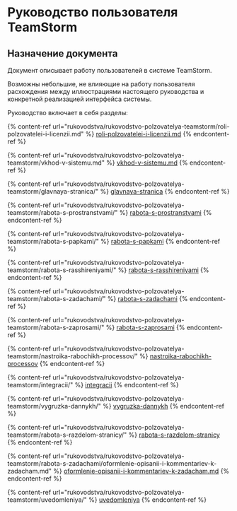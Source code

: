 # Руководство пользователя TeamStorm

## Назначение документа

Документ описывает работу пользователей в системе TeamStorm.

Возможны небольшие, не влияющие на работу пользователя расхождения между иллюстрациями настоящего руководства и конкретной реализацией интерфейса системы.

Руководство включает в себя разделы:

{% content-ref url="rukovodstva/rukovodstvo-polzovatelya-teamstorm/roli-polzovatelei-i-licenzii.md" %}
[roli-polzovatelei-i-licenzii.md](rukovodstva/rukovodstvo-polzovatelya-teamstorm/roli-polzovatelei-i-licenzii.md)
{% endcontent-ref %}

{% content-ref url="rukovodstva/rukovodstvo-polzovatelya-teamstorm/vkhod-v-sistemu.md" %}
[vkhod-v-sistemu.md](rukovodstva/rukovodstvo-polzovatelya-teamstorm/vkhod-v-sistemu.md)
{% endcontent-ref %}

{% content-ref url="rukovodstva/rukovodstvo-polzovatelya-teamstorm/glavnaya-stranica/" %}
[glavnaya-stranica](rukovodstva/rukovodstvo-polzovatelya-teamstorm/glavnaya-stranica/)
{% endcontent-ref %}

{% content-ref url="rukovodstva/rukovodstvo-polzovatelya-teamstorm/rabota-s-prostranstvami/" %}
[rabota-s-prostranstvami](rukovodstva/rukovodstvo-polzovatelya-teamstorm/rabota-s-prostranstvami/)
{% endcontent-ref %}

{% content-ref url="rukovodstva/rukovodstvo-polzovatelya-teamstorm/rabota-s-papkami/" %}
[rabota-s-papkami](rukovodstva/rukovodstvo-polzovatelya-teamstorm/rabota-s-papkami/)
{% endcontent-ref %}

{% content-ref url="rukovodstva/rukovodstvo-polzovatelya-teamstorm/rabota-s-rasshireniyami/" %}
[rabota-s-rasshireniyami](rukovodstva/rukovodstvo-polzovatelya-teamstorm/rabota-s-rasshireniyami/)
{% endcontent-ref %}

{% content-ref url="rukovodstva/rukovodstvo-polzovatelya-teamstorm/rabota-s-zadachami/" %}
[rabota-s-zadachami](rukovodstva/rukovodstvo-polzovatelya-teamstorm/rabota-s-zadachami/)
{% endcontent-ref %}

{% content-ref url="rukovodstva/rukovodstvo-polzovatelya-teamstorm/rabota-s-zaprosami/" %}
[rabota-s-zaprosami](rukovodstva/rukovodstvo-polzovatelya-teamstorm/rabota-s-zaprosami/)
{% endcontent-ref %}

{% content-ref url="rukovodstva/rukovodstvo-polzovatelya-teamstorm/nastroika-rabochikh-processov/" %}
[nastroika-rabochikh-processov](rukovodstva/rukovodstvo-polzovatelya-teamstorm/nastroika-rabochikh-processov/)
{% endcontent-ref %}

{% content-ref url="rukovodstva/rukovodstvo-polzovatelya-teamstorm/integracii/" %}
[integracii](rukovodstva/rukovodstvo-polzovatelya-teamstorm/integracii/)
{% endcontent-ref %}

{% content-ref url="rukovodstva/rukovodstvo-polzovatelya-teamstorm/vygruzka-dannykh/" %}
[vygruzka-dannykh](rukovodstva/rukovodstvo-polzovatelya-teamstorm/vygruzka-dannykh/)
{% endcontent-ref %}

{% content-ref url="rukovodstva/rukovodstvo-polzovatelya-teamstorm/rabota-s-razdelom-stranicy/" %}
[rabota-s-razdelom-stranicy](rukovodstva/rukovodstvo-polzovatelya-teamstorm/rabota-s-razdelom-stranicy/)
{% endcontent-ref %}

{% content-ref url="rukovodstva/rukovodstvo-polzovatelya-teamstorm/rabota-s-zadachami/oformlenie-opisanii-i-kommentariev-k-zadacham.md" %}
[oformlenie-opisanii-i-kommentariev-k-zadacham.md](rukovodstva/rukovodstvo-polzovatelya-teamstorm/rabota-s-zadachami/oformlenie-opisanii-i-kommentariev-k-zadacham.md)
{% endcontent-ref %}

{% content-ref url="rukovodstva/rukovodstvo-polzovatelya-teamstorm/uvedomleniya/" %}
[uvedomleniya](rukovodstva/rukovodstvo-polzovatelya-teamstorm/uvedomleniya/)
{% endcontent-ref %}
